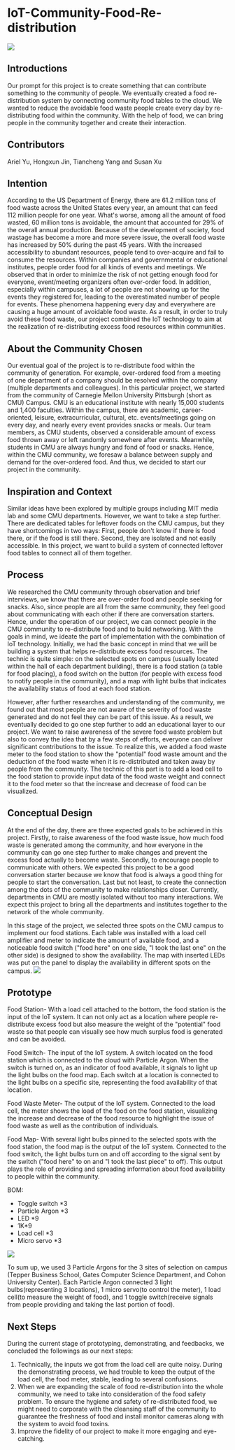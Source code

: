 # IoT-Community-Food-Re-distribution

![](Images/Images/Presentation%20Deck.png)
## Introductions
Our prompt for this project is to create something that can contribute something to the community of people. We eventually created a food re-distribution system by connecting community food tables to the cloud. We wanted to reduce the avoidable food waste people create every day by re-distributing food within the community. With the help of food, we can bring people in the community together and create their interaction. 

## Contributors
Ariel Yu, Hongxun Jin, Tiancheng Yang and Susan Xu

## Intention
According to the US Department of Energy, there are 61.2 million tons of food waste across the United States every year, an amount that can feed 112 million people for one year. What's worse, among all the amount of food wasted, 60 million tons is avoidable, the amount that accounted for 29% of the overall annual production. Because of the development of society, food wastage has become a more and more severe issue, the overall food waste has increased by 50% during the past 45 years. With the increased accessibility to abundant resources, people tend to over-acquire and fail to consume the resources.
Within companies and governmental or educational institutes, people order food for all kinds of events and meetings. We observed that in order to minimize the risk of not getting enough food for everyone, event/meeting organizers often over-order food. In addition, especially within campuses, a lot of people are not showing up for the events they registered for, leading to the overestimated number of people for events. These phenomena happening every day and everywhere are causing a huge amount of avoidable food waste. As a result, in order to truly avoid these food waste, our project combined the IoT technology to aim at the realization of re-distributing excess food resources within communities. 

## About the Community Chosen
Our eventual goal of the project is to re-distribute food within the community of generation. For example, over-ordered food from a meeting of one department of a company should be resolved within the company (multiple departments and colleagues). In this particular project, we started from the community of Carnegie Mellon University Pittsburgh (short as CMU) Campus. CMU is an educational institute with nearly 15,000 students and 1,400 faculties. Within the campus, there are academic, career-oriented, leisure, extracurricular, cultural, etc. events/meetings going on every day, and nearly every event provides snacks or meals. Our team members, as CMU students, observed a considerable amount of excess food thrown away or left randomly somewhere after events. Meanwhile, students in CMU are always hungry and fond of food or snacks. Hence, within the CMU community, we foresaw a balance between supply and demand for the over-ordered food. And thus, we decided to start our project in the community.

## Inspiration and Context
Similar ideas have been explored by multiple groups including MIT media lab and some CMU departments. However, we want to take a step further. There are dedicated tables for leftover foods on the CMU campus, but they have shortcomings in two ways: First, people don't know if there is food there, or if the food is still there. Second, they are isolated and not easily accessible. In this project, we want to build a system of connected leftover food tables to connect all of them together. 

## Process
We researched the CMU community through observation and brief interviews, we know that there are over-order food and people seeking for snacks. Also, since people are all from the same community, they feel good about communicating with each other if there are conversation starters. Hence, under the operation of our project, we can connect people in the CMU community to re-distribute food and to build networking. With the goals in mind, we ideate the part of implementation with the combination of IoT technology. Initially, we had the basic concept in mind that we will be building a system that helps re-distribute excess food resources. The technic is quite simple: on the selected spots on campus (usually located within the hall of each department building), there is a food station (a table for food placing), a food switch on the button (for people with excess food to notify people in the community), and a map with light bulbs that indicates the availability status of food at each food station.

However, after further researches and understanding of the community, we found out that most people are not aware of the severity of food waste generated and do not feel they can be part of this issue. As a result, we eventually decided to go one step further to add an educational layer to our project. We want to raise awareness of the severe food waste problem but also to convey the idea that by a few steps of efforts, everyone can deliver significant contributions to the issue. To realize this, we added a food waste meter to the food station to show the "potential" food waste amount and the deduction of the food waste when it is re-distributed and taken away by people from the community. The technic of this part is to add a load cell to the food station to provide input data of the food waste weight and connect it to the food meter so that the increase and decrease of food can be visualized.  

## Conceptual Design 
At the end of the day, there are three expected goals to be achieved in this project. Firstly, to raise awareness of the food waste issue, how much food waste is generated among the community, and how everyone in the community can go one step further to make changes and prevent the excess food actually to become waste. Secondly, to encourage people to communicate with others. We expected this project to be a good conversation starter because we know that food is always a good thing for people to start the conversation. Last but not least, to create the connection among the dots of the community to make relationships closer. Currently, departments in CMU are mostly isolated without too many interactions. We expect this project to bring all the departments and institutes together to the network of the whole community.  

In this stage of the project, we selected three spots on the CMU campus to implement our food stations. Each table was installed with a load cell amplifier and meter to indicate the amount of available food, and a noticeable food switch ("food here" on one side, "I took the last one" on the other side) is designed to show the availability. The map with inserted LEDs was put on the panel to display the availability in different spots on the campus.
![](Images/Images/Final_Diagram.jpeg)

## Prototype
Food Station- With a load cell attached to the bottom, the food station is the input of the IoT system. It can not only act as a location where people re-distribute excess food but also measure the weight of the "potential" food waste so that people can visually see how much surplus food is generated and can be avoided. 

Food Switch- The input of the IoT system. A switch located on the food station which is connected to the cloud with Particle Argon. When the switch is turned on, as an indicator of food available, it signals to light up the light bulbs on the food map. Each switch at a location is connected to the light bulbs on a specific site, representing the food availability of that location. 

Food Waste Meter- The output of the IoT system. Connected to the load cell, the meter shows the load of the food on the food station, visualizing the increase and decrease of the food resource to highlight the issue of food waste as well as the contribution of individuals. 

Food Map- With several light bulbs pinned to the selected spots with the food station, the food map is the output of the IoT system. Connected to the food switch, the light bulbs turn on and off according to the signal sent by the switch ("food here" to on and "I took the last piece" to off). This output plays the role of providing and spreading information about food availability to people within the community. 

BOM:
- Toggle switch *3
- Particle Argon *3
- LED *9
- 1K*9
- Load cell *3
- Micro servo *3

![](Images/Images/circuit.png)

To sum up, we used 3 Particle Argons for the 3 sites of selection on campus (Tepper Business School, Gates Computer Science Department, and Cohon University Center). Each Particle Argon connected 3 light bulbs(representing 3 locations), 1 micro servo(to control the meter), 1 load cell(to measure the weight of food), and 1 toggle switch(receive signals from people providing and taking the last portion of food). 

## Next Steps
During the current stage of prototyping, demonstrating, and feedbacks, we concluded the followings as our next steps:
1. Technically, the inputs we got from the load cell are quite noisy. During the demonstrating process, we had trouble to keep the output of the load cell, the food meter, stable, leading to several confusions. 
2. When we are expanding the scale of food re-distribution into the whole community, we need to take into consideration of the food safety problem. To ensure the hygiene and safety of re-distributed food, we might need to corporate with the cleansing staff of the community to guarantee the freshness of food and install monitor cameras along with the system to avoid food toxins. 
3. Improve the fidelity of our project to make it more engaging and eye-catching. 
